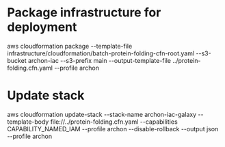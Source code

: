 
# Package infrastructure for deployment
aws cloudformation package --template-file infrastructure/cloudformation/batch-protein-folding-cfn-root.yaml --s3-bucket archon-iac --s3-prefix main --output-template-file ../protein-folding.cfn.yaml --profile archon

# Update stack
aws cloudformation update-stack --stack-name archon-iac-galaxy --template-body file://../protein-folding.cfn.yaml --capabilities CAPABILITY_NAMED_IAM --profile archon --disable-rollback --output json --profile archon